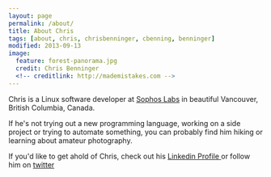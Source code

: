 ```yaml
---
layout: page
permalink: /about/
title: About Chris
tags: [about, chris, chrisbenninger, cbenning, benninger]
modified: 2013-09-13
image:
  feature: forest-panorama.jpg
  credit: Chris Benninger
  <!-- creditlink: http://mademistakes.com -->
---
```


Chris is a Linux software developer at <a href="http://www.sophos.com/en-us/threat-center/threat-analyses.aspx">Sophos Labs</a> in beautiful Vancouver, British Columbia, Canada. 

  If he's not trying out a new programming language, working on a side project or trying to automate something, you can probably find him hiking or learning about amateur photography. 
  
  If you'd like to get ahold of Chris, check out his <a href="http://www.linkedin.com/in/christopherbenninger">
      Linkedin Profile
    </a> or follow him on <a href="http://twitter.com/chrisbenninger">twitter</a>

